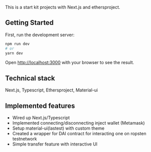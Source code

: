 This is a start kit projects with Next.js and ethersproject.

## Getting Started

First, run the development server:

```bash
npm run dev
# or
yarn dev
```

Open [http://localhost:3000](http://localhost:3000) with your browser to see the result.

## Technical stack

Next.js, Typescript, Ethersproject, Material-ui


## Implemented features

- Wired up Next.js/Typescript
- Implemented connecting/disconnecting inject wallet (Metamask)
- Setup material-ui(lastest) with custom theme
- Created a wrapper for DAI contract for interacting one on ropsten testnetwork
- Simple transfer feature with interactive UI
